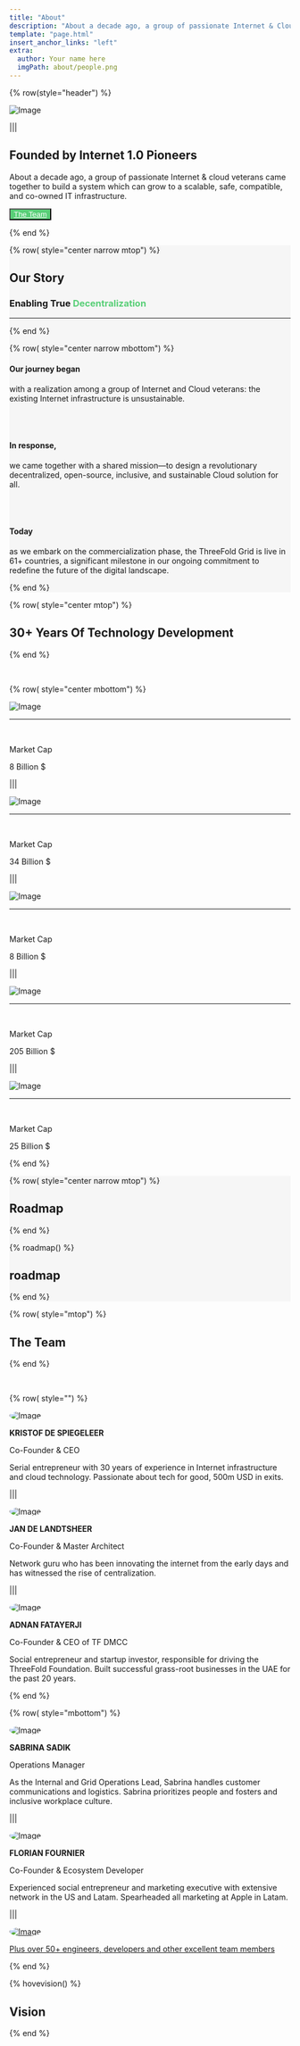 ```yaml
---
title: "About"
description: "About a decade ago, a group of passionate Internet & Cloud veterans came together to build a system." # quotation marks to allow colons where used
template: "page.html"
insert_anchor_links: "left"
extra:
  author: Your name here
  imgPath: about/people.png
---
```


<!-- section 1 (header) -->
<div class="container mx-auto">

{% row(style="header") %}

![Image](people.png#mx-auto)

|||

## Founded by <span class="blue">**Internet 1.0 Pioneers**</span>

About a decade ago, a group of passionate Internet & cloud veterans came together to build a system which can grow to a scalable, safe, compatible, and co-owned IT infrastructure.

<button class="green">[The Team](/people)</button> 

{% end %}

</div>




<!-- section 2 our Story  -->
<div style="background-color:#F6F6F6">

<div class="container mx-auto">


{% row( style="center narrow mtop") %}

## **Our <span class="blue">Story</span>**

### **Enabling True <span class="green_text">Decentralization</span>**

<hr>

{% end %}

{% row( style="center narrow mbottom") %}

#### **<span class="blue uppercase">Our journey began**</span>

with a realization among a group of Internet and Cloud veterans: the existing Internet infrastructure is unsustainable.

<br>
<br>

#### **<span class="blue uppercase">In response,**</span>

we came together with a shared mission—to design a revolutionary decentralized, open-source, inclusive, and sustainable Cloud solution for all. 

<br>
<br>

#### **<span class="blue uppercase">Today**</span>

as we embark on the commercialization phase, the ThreeFold Grid is live in 61+ countries, a significant milestone in our ongoing commitment to redefine the future of the digital landscape.

{% end %}

</div>
</div>




<!-- section 3  -->
<div class="container mx-auto">

{% row( style="center mtop") %}

## **<span class="blue">30+ Years</span> Of Technology Development**

{% end %}

<br>

{% row( style="center mbottom") %}

<div class="myscale border rounded-md p-4">

![Image](datacenter.png#mx-auto)



-------------------

<br>

Market Cap
<p class="text-3xl blue font-bold">8 Billion $</p>

</div>

|||

<div class="myscale border rounded-md p-4">

![Image](dedigate.png#mx-auto)

-------------------

<br>

Market Cap
<p class="text-3xl blue font-bold">34 Billion $</p>

</div>

|||

<div class="myscale border rounded-md p-4">

![Image](hostbasket.png#mx-auto)

-------------------

<br>

Market Cap
<p class="text-3xl blue font-bold">8 Billion $</p>

</div>

|||

<div class="myscale border rounded-md p-4">

![Image](qlayer.png#mx-auto)

-------------------

<br>

Market Cap
<p class="text-3xl blue font-bold">205 Billion $</p>

</div>

|||

<div class="myscale border rounded-md p-4">

![Image](amplidata.png#mx-auto)

-------------------

<br>

Market Cap
<p class="text-3xl blue font-bold">25 Billion $</p>

</div>

{% end %}

</div>




<!-- section 4  -->
<div style="background-color:#F6F6F6">

<div class="container mx-auto">

{% row( style="center narrow mtop") %}

## **Roadmap**

{% end %}

{% roadmap() %}

## **roadmap**

{% end %}

</div>
</div>





<!-- section 4  -->
<div class="container mx-auto">

{% row( style="mtop") %}

## **The <span class="blue">Team</span>**

{% end %}

<br>

{% row( style="") %}

<div class="person flex md:flex-row flex-col items-start">

<div class="">

![Image](kristof_de_spiegeleer.jpeg#mx-auto)
</div>
<div class="mx-3">

**KRISTOF DE SPIEGELEER** <br>

<p class="blue text-base font-semibold">Co-Founder & CEO</p>

<p class="text-base leading-tight">Serial entrepreneur with 30 years of experience in Internet infrastructure and cloud technology. Passionate about tech for good, 500m USD in exits.</p>

</div>
</div>

|||

<div class="person flex md:flex-row flex-col items-start">

<div class="">

![Image](jan_de_landtsheer.jpeg#mx-auto)
</div>
<div class="mx-3">

**JAN DE LANDTSHEER** <br>

<p class="blue text-base font-semibold">Co-Founder & Master Architect</p>

<p class="text-base leading-tight">Network guru who has been innovating the internet from the early days and has witnessed the rise of centralization. </p>

</div>
</div>

|||

<div class="person flex md:flex-row flex-col items-start">

<div class="">

![Image](adnan_fatayerji.jpg#mx-auto)
</div>
<div class="mx-3">

**ADNAN FATAYERJI** <br>

<p class="blue text-base font-semibold">Co-Founder & CEO of TF DMCC</p>

<p class="text-base leading-tight">Social entrepreneur and startup investor, responsible for driving the ThreeFold Foundation. Built successful grass-root businesses in the UAE for the past 20 years.</p>

</div>
</div>

{% end %}

{% row( style="mbottom") %}

<div class="person flex md:flex-row flex-col items-start">

<div class="">

![Image](sabrina_sadik.jpg#mx-auto)
</div>
<div class="mx-3">

**SABRINA SADIK** <br>

<p class="blue text-base font-semibold">Operations Manager</p>

<p class="text-base leading-tight">As the Internal and Grid Operations Lead, Sabrina handles customer communications and logistics. Sabrina prioritizes people and fosters and inclusive workplace culture.</p>

</div>
</div>

|||

<div class="person flex md:flex-row flex-col items-start">

<div class="">

![Image](florian_fournier.jpeg#mx-auto)
</div>
<div class="mx-3">

**FLORIAN FOURNIER** <br>

<p class="blue text-base font-semibold">Co-Founder & Ecosystem Developer</p>

<p class="text-base leading-tight">Experienced social entrepreneur and marketing executive with extensive network in the US and Latam. Spearheaded all marketing at Apple in Latam.</p>

</div>
</div>

|||

<a href="/people">
<div class="person flex md:flex-row flex-col items-start">

<div class="">

![Image](plus2.png#mx-auto)
</div>
<div class="mx-3">

<p class="font-semibold">Plus over 50+ engineers, developers and other excellent team members</p>

</div>
</div>

</a>

{% end %}




<!-- section 5  -->



{% hovevision() %}

## **Vision**

{% end %}

</div>




<style>



  .green{

    background-color:#58CF77 !important;
    color: #fff !important;

  }

.green:hover {
  background-color:#7ad993 !important;
}
  .green a{
     color: #fff !important;
  }
 
.green:hover {
  background-color:#7ad993 !important;
}

.green_text{
  color: #58CF77 ;
}


    .blue_b{

    background-color:#2E83FF !important;
    color: #fff !important;

  }
  .blue_b a{
     color: #fff !important;
  }

.blue_b:hover {
  background-color:#5596f5 !important;
}
  
.rounded_img img {
  border-radius: 8px;
}

.person img{
  border-radius: 100%;
  max-width:100px;
  
}

.myscale{
  transition: transform .5s; 
}

.myscale:hover{
  transform: scale(1.2); 
  background-color: whitesmoke;
}
  </style>